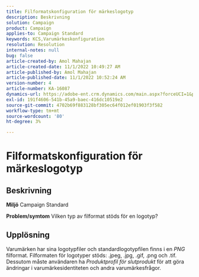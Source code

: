 ```yaml
---
title: Filformatskonfiguration för märkeslogotyp
description: Beskrivning
solution: Campaign
product: Campaign
applies-to: Campaign Standard
keywords: KCS,Varumärkeskonfiguration
resolution: Resolution
internal-notes: null
bug: false
article-created-by: Amol Mahajan
article-created-date: 11/1/2022 10:49:27 AM
article-published-by: Amol Mahajan
article-published-date: 11/1/2022 10:52:24 AM
version-number: 4
article-number: KA-16087
dynamics-url: https://adobe-ent.crm.dynamics.com/main.aspx?forceUCI=1&pagetype=entityrecord&etn=knowledgearticle&id=37eab4d6-d259-ed11-9561-6045bd006a22
exl-id: 191f4606-541b-45a9-baec-416dc10519e2
source-git-commit: 4702b69f883128bf305ec64f012ef01903f3f582
workflow-type: tm+mt
source-wordcount: '80'
ht-degree: 3%

---
```


# Filformatskonfiguration för märkeslogotyp

## Beskrivning

<b>Miljö</b>
Campaign Standard


<b>Problem/symtom</b>
Vilken typ av filformat stöds för en logotyp?


## Upplösning


Varumärken har sina logotypfiler och standardlogotypfilen finns i en *PNG* filformat. Filformaten för logotyper stöds: .jpeg, .jpg, .gif, .png och .tif.  Dessutom måste användaren ha *Produktprofil för slutprodukt* för att göra ändringar i varumärkesidentiteten och andra varumärkesfrågor.
